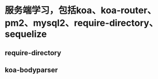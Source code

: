 # 服务端学习，包括koa、koa-router、pm2、mysql2、require-directory、sequelize

## require-directory

## koa-bodyparser

